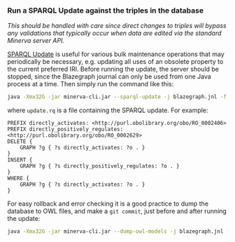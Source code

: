 ### Run a SPARQL Update against the triples in the database

*This should be handled with care since direct changes to triples will bypass any validations that typically occur when data are edited via the standard Minerva server API.*

[SPARQL Update](http://www.w3.org/TR/sparql11-update/) is useful for various bulk maintenance operations that may periodically be necessary, e.g. updating all uses of an obsolete property to the current preferred IRI. Before running the update, the server should be stopped, since the Blazegraph journal can only be used from one Java process at a time. Then simply run the command like this:

```bash
java -Xmx32G -jar minerva-cli.jar --sparql-update -j blazegraph.jnl -f update.rq
```

where `update.rq` is a file containing the SPARQL update. For example:

```sparql
PREFIX directly_activates: <http://purl.obolibrary.org/obo/RO_0002406>
PREFIX directly_positively_regulates: <http://purl.obolibrary.org/obo/RO_0002629>
DELETE { 
    GRAPH ?g { ?s directly_activates: ?o . }
}
INSERT { 
    GRAPH ?g { ?s directly_positively_regulates: ?o . }
}
WHERE {
    GRAPH ?g { ?s directly_activates: ?o . }
} 
```

For easy rollback and error checking it is a good practice to dump the database to OWL files, and make a `git commit`, just before and after running the update:

```bash
java -Xmx32G -jar minerva-cli.jar --dump-owl-models -j blazegraph.jnl -f /path/to/noctua-models/models/
```
